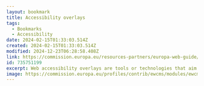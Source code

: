 ```yaml
---
layout: bookmark
title: Accessibility overlays
tags:
  - Bookmarks
  - Accessibility
date: 2024-02-15T01:33:03.514Z
created: 2024-02-15T01:33:03.514Z
modified: 2024-12-23T06:28:58.408Z
link: https://commission.europa.eu/resources-partners/europa-web-guide/design-content-and-development/accessibility/testing-early-and-regularly/accessibility-overlays_en
id: 735751199
excerpt: Web accessibility overlays are tools or technologies that aim to improve the accessibility of a website. However, claims that a website can be made fully compliant in an automated fashion are not realistic.
image: https://commission.europa.eu/profiles/contrib/ewcms/modules/ewcms_seo/assets/images/ec-socialmedia-fallback.png
---
```


